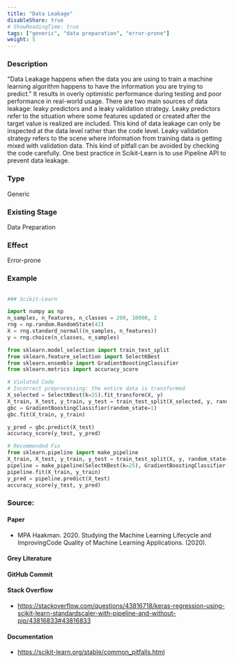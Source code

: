 ```yaml
---
title: "Data Leakage"
disableShare: true
# ShowReadingTime: true
tags: ["generic", "data preparation", "error-prone"]
weight: 5
---
```


### Description

"Data Leakage happens when the data you are using to train a machine learning algorithm happens to have the information you are trying to predict." It results in overly optimistic performance during testing and poor performance in real-world usage. There are two main sources of data leakage: leaky predictors and a leaky validation strategy. Leaky predictors refer to the situation where some features updated or created after the target value is realized are included. This kind of data leakage can only be inspected at the data level rather than the code level. Leaky validation strategy refers to the scene where information from training data is getting mixed with validation data. This kind of pitfall can be avoided by checking the code carefully. One best practice in Scikit-Learn is to use Pipeline API to prevent data leakage.

### Type

Generic

### Existing Stage

Data Preparation

### Effect

Error-prone

### Example

```python

### Scikit-Learn

import numpy as np
n_samples, n_features, n_classes = 200, 10000, 2
rng = np.random.RandomState(42)
X = rng.standard_normal((n_samples, n_features))
y = rng.choice(n_classes, n_samples)

from sklearn.model_selection import train_test_split
from sklearn.feature_selection import SelectKBest
from sklearn.ensemble import GradientBoostingClassifier
from sklearn.metrics import accuracy_score

# Violated Code
# Incorrect preprocessing: the entire data is transformed
X_selected = SelectKBest(k=25).fit_transform(X, y)
X_train, X_test, y_train, y_test = train_test_split(X_selected, y, random_state=42)
gbc = GradientBoostingClassifier(random_state=1)
gbc.fit(X_train, y_train)

y_pred = gbc.predict(X_test)
accuracy_score(y_test, y_pred)

# Recommended Fix
from sklearn.pipeline import make_pipeline
X_train, X_test, y_train, y_test = train_test_split(X, y, random_state=42)
pipeline = make_pipeline(SelectKBest(k=25), GradientBoostingClassifier(random_state=1))
pipeline.fit(X_train, y_train)
y_pred = pipeline.predict(X_test)
accuracy_score(y_test, y_pred)
```

### Source:

#### Paper 
- MPA Haakman. 2020. Studying the Machine Learning Lifecycle and ImprovingCode Quality of Machine Learning Applications. (2020).

#### Grey Literature

#### GitHub Commit

#### Stack Overflow
- https://stackoverflow.com/questions/43816718/keras-regression-using-scikit-learn-standardscaler-with-pipeline-and-without-pip/43816833#43816833

#### Documentation
- https://scikit-learn.org/stable/common_pitfalls.html

